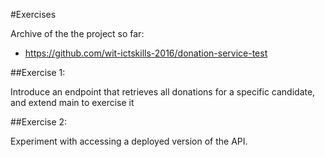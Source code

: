 #Exercises

Archive of the the project so far:

- <https://github.com/wit-ictskills-2016/donation-service-test>

##Exercise 1:

Introduce an endpoint that retrieves all donations for a specific candidate, and extend main to exercise it

##Exercise 2:

Experiment with accessing a deployed version of the API.

